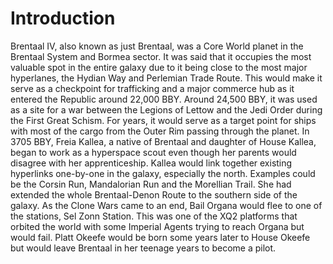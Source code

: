 # Introduction
Brentaal IV, also known as just Brentaal, was a Core World planet in the Brentaal System and Bormea sector.
It was said that it occupies the most valuable spot in the entire galaxy due to it being close to the most major hyperlanes, the Hydian Way and Perlemian Trade Route.
This would make it serve as a checkpoint for trafficking and a major commerce hub as it entered the Republic around 22,000 BBY.
Around 24,500 BBY, it was used as a site for a war between the Legions of Lettow and the Jedi Order during the First Great Schism.
For years, it would serve as a target point for ships with most of the cargo from the Outer Rim passing through the planet.
In 3705 BBY, Freia Kallea, a native of Brentaal and daughter of House Kallea, began to work as a hyperspace scout even though her parents would disagree with her apprenticeship.
Kallea would link together existing hyperlinks one-by-one in the galaxy, especially the north.
Examples could be the Corsin Run, Mandalorian Run and the Morellian Trail.
She had extended the whole Brentaal-Denon Route to the southern side of the galaxy.
As the Clone Wars came to an end, Bail Organa would flee to one of the stations, Sel Zonn Station.
This was one of the XQ2 platforms that orbited the world with some Imperial Agents trying to reach Organa but would fail.
Platt Okeefe would be born some years later to House Okeefe but would leave Brentaal in her teenage years to become a pilot.